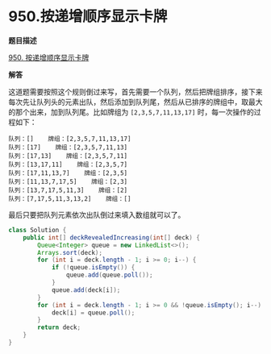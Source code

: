 # 950.按递增顺序显示卡牌

**题目描述**

[950. 按递增顺序显示卡牌](https://leetcode-cn.com/problems/reveal-cards-in-increasing-order/)

**解答**

这道题需要按照这个规则倒过来写，首先需要一个队列，然后把牌组排序，接下来每次先让队列头的元素出队，然后添加到队列尾，然后从已排序的牌组中，取最大的那个出来，加到队列尾。比如牌组为 `[2,3,5,7,11,13,17]` 时，每一次操作的过程如下：

```
队列：[]    牌组：[2,3,5,7,11,13,17]
队列：[17]    牌组：[2,3,5,7,11,13]
队列：[17,13]    牌组：[2,3,5,7,11]
队列：[13,17,11]    牌组：[2,3,5,7]
队列：[17,11,13,7]    牌组：[2,3,5]
队列：[11,13,7,17,5]    牌组：[2,3]
队列：[13,7,17,5,11,3]    牌组：[2]
队列：[7,17,5,11,3,13,2]    牌组：[]
```

最后只要把队列元素依次出队倒过来填入数组就可以了。

```java
class Solution {
    public int[] deckRevealedIncreasing(int[] deck) {
        Queue<Integer> queue = new LinkedList<>();
        Arrays.sort(deck);
        for (int i = deck.length - 1; i >= 0; i--) {
            if (!queue.isEmpty()) {
                queue.add(queue.poll());
            }
            queue.add(deck[i]);
        }
        for (int i = deck.length - 1; i >= 0 && !queue.isEmpty(); i--) {
            deck[i] = queue.poll();
        }
        return deck;
    }
}
```

